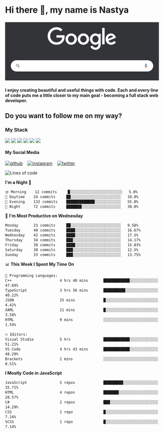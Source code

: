 # Hi there 👋, my name is Nastya
### 
[//]: # (Here may be a photo)

![Google Search](https://raw.githubusercontent.com/nastyacodes/nastyacodes/master/images/google.gif)

#### I enjoy creating beautiful and useful things with code. Each and every line of code puts me a little closer to my main goal - becoming a full stack web developer. 
## Do you want to follow me on my way?

### My Stack

<div>
<img src="https://img.shields.io/badge/html5%20-%23E34F26.svg?&style=for-the-badge&logo=html5&logoColor=white"/>
<img src="https://img.shields.io/badge/css3%20-%231572B6.svg?&style=for-the-badge&logo=css3&logoColor=white"/>
<img src="https://img.shields.io/badge/git%20-%23F05033.svg?&style=for-the-badge&logo=git&logoColor=white"/>
<img src="https://img.shields.io/badge/typescript%20-%23007ACC.svg?&style=for-the-badge&logo=typescript&logoColor=white"/>
<img src="https://img.shields.io/badge/react%20-%2320232a.svg?&style=for-the-badge&logo=react&logoColor=%2361DAFB"/>
<img src="https://img.shields.io/badge/node.js%20-%2343853D.svg?&style=for-the-badge&logo=node.js&logoColor=white"/>
</div>

#### My Social Media
[<img src='images\social-media\github.ico' alt='github' height='50'>](https://github.com/nastyacodes) &nbsp;&nbsp; [<img src='images\social-media\instagram.ico' alt='instagram' height='50'>](https://www.instagram.com/nastyacodes/) &nbsp;&nbsp; [<img src='images\social-media\twitter.ico' alt='twitter' height='50'>](https://twitter.com/nastyacodes)  

<!--START_SECTION:waka-->
![Lines of code](https://img.shields.io/badge/From%20Hello%20World%20I%27ve%20Written-22550%20lines%20of%20code-blue)

**I'm a Night 🦉** 

```text
🌞 Morning    12 commits     █░░░░░░░░░░░░░░░░░░░░░░░░   5.0% 
🌆 Daytime    24 commits     ██░░░░░░░░░░░░░░░░░░░░░░░   10.0% 
🌃 Evening    132 commits    █████████████░░░░░░░░░░░░   55.0% 
🌙 Night      72 commits     ███████░░░░░░░░░░░░░░░░░░   30.0%

```
📅 **I'm Most Productive on Wednesday** 

```text
Monday       23 commits     ██░░░░░░░░░░░░░░░░░░░░░░░   9.58% 
Tuesday      40 commits     ████░░░░░░░░░░░░░░░░░░░░░   16.67% 
Wednesday    42 commits     ████░░░░░░░░░░░░░░░░░░░░░   17.5% 
Thursday     34 commits     ███░░░░░░░░░░░░░░░░░░░░░░   14.17% 
Friday       38 commits     ████░░░░░░░░░░░░░░░░░░░░░   15.83% 
Saturday     30 commits     ███░░░░░░░░░░░░░░░░░░░░░░   12.5% 
Sunday       33 commits     ███░░░░░░░░░░░░░░░░░░░░░░   13.75%

```


📊 **This Week I Spent My Time On** 

```text
💬 Programming Languages: 
C++                      4 hrs 40 mins       ████████████░░░░░░░░░░░░░   47.84% 
TypeScript               3 hrs 56 mins       ██████████░░░░░░░░░░░░░░░   40.22% 
JSON                     25 mins             █░░░░░░░░░░░░░░░░░░░░░░░░   4.42% 
XAML                     21 mins             █░░░░░░░░░░░░░░░░░░░░░░░░   3.58% 
HTML                     9 mins              ░░░░░░░░░░░░░░░░░░░░░░░░░   1.54%

🔥 Editors: 
Visual Studio            5 hrs               ████████████░░░░░░░░░░░░░   51.21% 
VS Code                  4 hrs 43 mins       ████████████░░░░░░░░░░░░░   48.29% 
Brackets                 2 mins              ░░░░░░░░░░░░░░░░░░░░░░░░░   0.51%

```

**I Mostly Code in JavaScript** 

```text
JavaScript               5 repos             █████████░░░░░░░░░░░░░░░░   35.71% 
HTML                     4 repos             ███████░░░░░░░░░░░░░░░░░░   28.57% 
C#                       2 repos             ███░░░░░░░░░░░░░░░░░░░░░░   14.29% 
CSS                      1 repo              █░░░░░░░░░░░░░░░░░░░░░░░░   7.14% 
SCSS                     1 repo              █░░░░░░░░░░░░░░░░░░░░░░░░   7.14%

```



<!--END_SECTION:waka-->

<!-- [![Top Langs](https://github-readme-stats.vercel.app/api/top-langs/?username=nastyacodes&layout=compact)](https://github.com/anuraghazra/github-readme-stats)

[![willianrod's wakatime stats](https://github-readme-stats.vercel.app/api/wakatime?username=nastyacodes&layout=compact)](https://github.com/anuraghazra/github-readme-stats) -->
